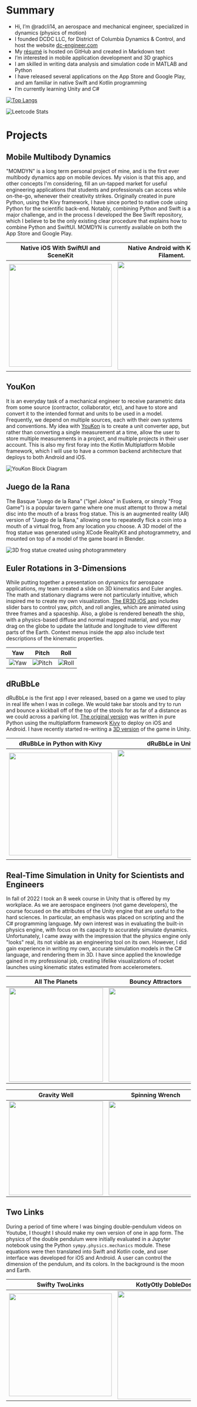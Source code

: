 # Summary

- Hi, I’m @radcli14, an aerospace and mechanical engineer, specialized in dynamics (physics of motion)
- I founded DCDC LLC, for District of Columbia Dynamics & Control, and host the website [dc-engineer.com](https://www.dc-engineer.com/)
- My [résumé](https://radcli14.github.io/resume/) is hosted on GitHub and created in Markdown text
- I’m interested in mobile application development and 3D graphics
- I am skilled in writing data analysis and simulation code in MATLAB and Python
- I have released several applications on the App Store and Google Play, and am familiar in native Swift and Kotlin programming
- I’m currently learning Unity and C#

[![Top Langs](https://github-readme-stats.vercel.app/api/top-langs/?username=radcli14&layout=compact)](https://github.com/anuraghazra/github-readme-stats)

![Leetcode Stats](https://leetcard.jacoblin.cool/radcli14)

# Projects 

## Mobile Multibody Dynamics
"MOMDYN" is a long term personal project of mine, and is the first ever multibody dynamics app on mobile devices.
My vision is that this app, and other concepts I'm considering, fill an un-tapped market for useful engineering applications that students and professionals can access while on-the-go, whenever their creativity strikes.
Originally created in pure Python, using the Kivy framework, I have since ported to native code using Python for the scientific back-end.
Notably, combining Python and Swift is a major challenge, and in the process I developed the Bee Swift repository, which I believe to be the only existing clear procedure that explains how to combine Python and SwiftUI.
MOMDYN is currently available on both the App Store and Google Play.

| Native iOS With SwiftUI and SceneKit  | Native Android with Kotlin and Filament.  |
|---------------------------------------|-------------------------------------------|
| <img src="iosMomdyn.png" width="280"> | <img src="androidMomdyn.png" width="295"> |

## YouKon
It is an everyday task of a mechanical engineer to receive parametric data from some source (contractor, collaborator, etc), and have to store and convert it to the intended format and units to be used in a model.
Frequently, we depend on multiple sources, each with their own systems and conventions.
My idea with [YouKon](https://github.com/radcli14/youkon) is to create a unit converter app, but rather than converting a single measurement at a time, allow the user to store multiple measurements in a project, and multiple projects in their user account.
This is also my first foray into the Kotlin Multiplatform Mobile framework, which I will use to have a common backend architecture that deploys to both Android and iOS.

![YouKon Block Diagram](https://github.com/radcli14/youkon/blob/main/assets/youkonFullAppWithBlockDiagram.png?raw=true)

## Juego de la Rana

The Basque "Juego de la Rana" ("Igel Jokoa" in Euskera, or simply "Frog Game") is a popular tavern game where one must attempt to throw a metal disc into the mouth of a brass frog statue.
This is an augmented reality (AR) version of "Juego de la Rana," allowing one to repeatedly flick a coin into a mouth of a virtual frog, from any location you choose. 
A 3D model of the frog statue was generated using XCode RealityKit and photogrammetry, and mounted on top of a model of the game board in Blender.

![3D frog statue created using photogrammetery](https://github.com/radcli14/larana/raw/main/Images/laRanaPhotogrammetry.gif)

## Euler Rotations in 3-Dimensions
While putting together a presentation on dynamics for aerospace applications, my team created a slide on 3D kinematics and Euler angles.
The math and stationary diagrams were not particularly intuitive, which inspired me to create my own visualization.
[The ER3D iOS app](https://github.com/radcli14/er3d/) includes slider bars to control yaw, pitch, and roll angles, which are animated using three frames and a spaceship.
Also, a globe is rendered beneath the ship, with a physics-based diffuse and normal mapped material, and you may drag on the globe to update the latitude and longitude to view different parts of the Earth.
Context menus inside the app also include text descriptions of the kinematic properties.

| Yaw | Pitch | Roll |
|-----|-------|------|
| ![Yaw](https://github.com/radcli14/er3d/blob/main/assets/yaw.gif?raw=true) | ![Pitch](https://github.com/radcli14/er3d/blob/main/assets/pitch.gif?raw=true) | ![Roll](https://github.com/radcli14/er3d/blob/main/assets/roll.gif?raw=true) |


## dRuBbLe
dRuBbLe is the first app I ever released, based on a game we used to play in real life when I was in college.
We would take bar stools and try to run and bounce a kickball off of the top of the stools for as far of a distance as we could across a parking lot.
[The original version](https://github.com/radcli14/drubble) was written in pure Python using the multiplatform framework [Kivy](https://kivy.org/) to deploy on iOS and Android.
I have recently started re-writing a [3D version](https://github.com/radcli14/D3) of the game in Unity.

| dRuBbLe in Python with Kivy                 | dRuBbLe in Unity                      |
|---------------------------------------------|---------------------------------------|
| <img src="drubbleOriginal.png" width="280"> | <img src="drubble3d.jpg" width="295"> |


## Real-Time Simulation in Unity for Scientists and Engineers
In fall of 2022 I took an 8 week course in Unity that is offered by my workplace.
As we are aerospace engineers (not game developers), the course focused on the attributes of the Unity engine that are useful to the hard sciences.
In particular, an emphasis was placed on scripting and the C# programming language.
My own interest was in evaluating the built-in physics engine, with focus on its capacity to accurately simulate dynamics.
Unfortunately, I came away with the impression that the physics engine only "looks" real, its not viable as an engineering tool on its own.
However, I did gain experience in writing my own, accurate simulation models in the C# language, and rendering them in 3D.
I have since applied the knowledge gained in my professional job, creating lifelike visualizations of rocket launches using kinematic states estimated from accelerometers.

| All The Planets                           | Bouncy Attractors                            |
|-------------------------------------------|----------------------------------------------|
| <img src="AllThePlanets.png" width="256"> | <img src="BouncyAttractors.png" width="256"> |

| Gravity Well                            | Spinning Wrench                            |
|-----------------------------------------|--------------------------------------------|
| <img src="GravityWell.png" width="256"> | <img src="spinningWrench.png" width="256"> |


## Two Links
During a period of time where I was binging double-pendulum videos on Youtube, I thought I should make my own version of one in app form.
The physics of the double pendulum were initially evaluated in a Jupyter notebook using the Python `sympy.physics.mechanics` module.
These equations were then translated into Swift and Kotlin code, and user interface was developed for iOS and Android.
A user can control the dimension of the pendulum, and its colors.
In the background is the moon and Earth.

| Swifty TwoLinks                         | KotlyOtly DobleDosLinks                     |
|-----------------------------------------|---------------------------------------------|
| <img src="iosTwoLinks.png" width="280"> | <img src="androidTwoLinks.png" width="295"> |

